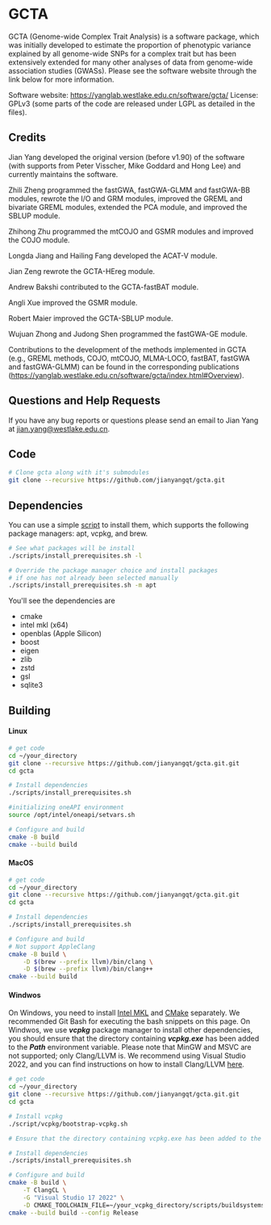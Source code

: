 # GCTA
GCTA (Genome-wide Complex Trait Analysis) is a software package, which was initially developed to estimate the proportion of phenotypic variance explained by all genome-wide SNPs for a complex trait but has been extensively extended for many other analyses of data from genome-wide association studies (GWASs). Please see the software website through the link below for more information.

Software website: https://yanglab.westlake.edu.cn/software/gcta/
License: GPLv3 (some parts of the code are released under LGPL as detailed in the files).


## Credits  
Jian Yang developed the original version (before v1.90) of the software (with supports from Peter Visscher, Mike Goddard and Hong Lee) and currently maintains the software.

Zhili Zheng programmed the fastGWA, fastGWA-GLMM and fastGWA-BB modules, rewrote the I/O and GRM modules, improved the GREML and bivariate GREML modules, extended the PCA module, and improved the SBLUP module.  

Zhihong Zhu programmed the mtCOJO and GSMR modules and improved the COJO module.  

Longda Jiang and Hailing Fang developed the ACAT-V module.  

Jian Zeng rewrote the GCTA-HEreg module.  

Andrew Bakshi contributed to the GCTA-fastBAT module.

Angli Xue improved the GSMR module.

Robert Maier improved the GCTA-SBLUP module.

Wujuan Zhong and Judong Shen programmed the fastGWA-GE module. 

Contributions to the development of the methods implemented in GCTA (e.g., GREML methods, COJO, mtCOJO, MLMA-LOCO, fastBAT, fastGWA and fastGWA-GLMM) can be found in the corresponding publications (https://yanglab.westlake.edu.cn/software/gcta/index.html#Overview).


## Questions and Help Requests
If you have any bug reports or questions please send an email to Jian Yang at <jian.yang@westlake.edu.cn>.

## Code
```bash
# Clone gcta along with it's submodules
git clone --recursive https://github.com/jianyangqt/gcta.git
```

## Dependencies
You can use a simple [script](https://github.com/jianyangqt/gcta/blob/master/script/install_prerequisites.sh) to install them, which supports the following package managers: apt, vcpkg, and brew.
```bash
# See what packages will be install
./scripts/install_prerequisites.sh -l

# Override the package manager choice and install packages
# if one has not already been selected manually
./scripts/install_prerequisites.sh -m apt
```
You'll see the dependencies are
- cmake
- intel mkl (x64)
- openblas (Apple Silicon)
- boost
- eigen
- zlib
- zstd
- gsl
- sqlite3
## Building

#### Linux
```bash
# get code
cd ~/your_directory
git clone --recursive https://github.com/jianyangqt/gcta.git.git
cd gcta

# Install dependencies
./scripts/install_prerequisites.sh

#initializing oneAPI environment
source /opt/intel/oneapi/setvars.sh

# Configure and build
cmake -B build
cmake --build build
```

#### MacOS
```bash
# get code
cd ~/your_directory
git clone --recursive https://github.com/jianyangqt/gcta.git.git
cd gcta

# Install dependencies
./scripts/install_prerequisites.sh

# Configure and build
# Not support AppleClang
cmake -B build \
    -D $(brew --prefix llvm)/bin/clang \
    -D $(brew --prefix llvm)/bin/clang++
cmake --build build
```

#### Windwos
On Windows, you need to install [Intel MKL](https://www.intel.com/content/www/us/en/developer/tools/oneapi/onemkl-download.html) and [CMake](https://cmake.org/download/) separately. We recommended Git Bash for executing the bash snippets on this page. On Windwos, we use ***vcpkg*** package manager to install other dependencies, you should ensure that the directory containing ***vcpkg.exe*** has been added to the ***Path*** environment variable. Please note that MinGW and MSVC are not supported; only Clang/LLVM is. We recommend using Visual Studio 2022, and you can find instructions on how to install Clang/LLVM [here](https://learn.microsoft.com/en-us/cpp/build/clang-support-msbuild?view=msvc-170).
```bash
# get code
cd ~/your_directory
git clone --recursive https://github.com/jianyangqt/gcta.git.git
cd gcta

# Install vcpkg
./script/vcpkg/bootstrap-vcpkg.sh

# Ensure that the directory containing vcpkg.exe has been added to the Path environment variable.

# Install dependencies
./scripts/install_prerequisites.sh

# Configure and build
cmake -B build \
    -T ClangCL \
    -G "Visual Studio 17 2022" \
    -D CMAKE_TOOLCHAIN_FILE=~/your_vcpkg_directory/scripts/buildsystems/vcpkg.cmake
cmake --build build --config Release
```
